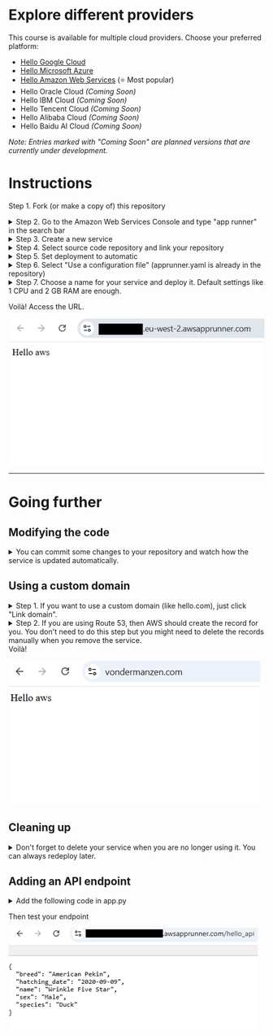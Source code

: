 # Explore different providers

This course is available for multiple cloud providers. Choose your preferred platform:

- [Hello Google Cloud](https://github.com/Oxford-Research-Cloud-Competency-Centre/Hello-gcloud)
- [Hello Microsoft Azure](https://github.com/Oxford-Research-Cloud-Competency-Centre/Hello-mazure)
- [Hello Amazon Web Services](https://github.com/Oxford-Research-Cloud-Competency-Centre/Hello-aws) (⭐ Most popular)
- Hello Oracle Cloud *(Coming Soon)*
- Hello IBM Cloud *(Coming Soon)*
- Hello Tencent Cloud *(Coming Soon)*
- Hello Alibaba Cloud *(Coming Soon)*
- Hello Baidu AI Cloud *(Coming Soon)*

*Note: Entries marked with "Coming Soon" are planned versions that are currently under development.*

# Instructions

Step 1. Fork (or make a copy of) this repository
<details>
<summary>Step 2. Go to the Amazon Web Services Console and type "app runner" in the search bar</summary>

![Step 2](README_images/img1.png)

***
</details>
<details>
<summary>Step 3. Create a new service</summary>

![Step 3](README_images/img2.png)

***
</details>
<details>
<summary>Step 4. Select source code repository and link your repository</summary>

![Step 4](README_images/img3.png)

***
</details>
<details>
<summary>Step 5. Set deployment to automatic</summary>

![Step 5](README_images/img4.png)

***
</details>
<details>
<summary>Step 6. Select "Use a configuration file" (apprunner.yaml is already in the repository)</summary>

![Step 6](README_images/img5.png)

***
</details>

<details>
<summary>Step 7. Choose a name for your service and deploy it. Default settings like 1 CPU and 2 GB RAM are enough.</summary>

![Step 7](README_images/img6.png)

***
</details>

Voilà! Access the URL.

![Voilà](README_images/img7.png)

***

# Going further

## Modifying the code

<details>
<summary>You can commit some changes to your repository and watch how the service is updated automatically. </summary>

![Updating a service](README_images/update.png)
</details>

## Using a custom domain 

<details>
<summary>Step 1. If you want to use a custom domain (like hello.com), just click "Link domain".</summary>

![Linking the domain](README_images/link_domain.png)

***
</details>
<details>
<summary>Step 2. If you are using Route 53, then AWS should create the record for you. You don't need to do this step but you might need to delete the records manually when you remove the service.</summary>


![The DNS record](README_images/domain_routing.png)

***
</details>
Voilà! 

![Voilà](README_images/domain.png)

## Cleaning up

<details>
<summary>Don't forget to delete your service when you are no longer using it. You can always redeploy later. </summary>

![Deleting a service](README_images/delete.png)
</details>

## Adding an API endpoint

<details>
<summary>Add the following code in app.py</summary>

```	
@app.route("/hello_api")
def hello_api():
    return {
		"name": "Wrinkle Five Star",
		"species": "Duck",
		"breed": "American Pekin",
		"hatching_date": "2020-09-09",
		"sex": "Male"
    }
```
</details>

Then test your endpoint

![API endpoint](README_images/hello_api.png)









